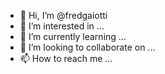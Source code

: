 - 👋 Hi, I’m @fredgaiotti
- 👀 I’m interested in ...
- 🌱 I’m currently learning ...
- 💞️ I’m looking to collaborate on ...
- 📫 How to reach me ...

<!---
fredgaiotti/fredgaiotti is a ✨ special ✨ repository because its `README.md` (this file) appears on your GitHub profile.
You can click the Preview link to take a look at your changes.
--->
